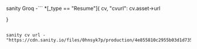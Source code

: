 sanity Groq -``` *[_type == "Resume"]{
  cv,
  "cvurl": cv.asset->url
 
}
```

sanity cv url - "https://cdn.sanity.io/files/0hnsyk7p/production/4e855810c2955b03d1d7354ab839b3a88be71800.pdf" 